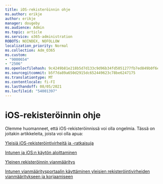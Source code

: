 ```yaml
---
title: iOS-rekisteröinnin ohje
ms.author: erikje
author: erikje
manager: dougeby
ms.audience: Admin
ms.topic: article
ms.service: o365-administration
ROBOTS: NOINDEX, NOFOLLOW
localization_priority: Normal
ms.collection: Adm_O365
ms.custom:
- "9000654"
- "2506"
ms.openlocfilehash: 9c4249b81e218b5d7d133c9d96b34fd5051277fb7ed849b0f6e90b2c18fb0e0e
ms.sourcegitcommit: b5f7da89a650d2915dc652449623c78be6247175
ms.translationtype: MT
ms.contentlocale: fi-FI
ms.lasthandoff: 08/05/2021
ms.locfileid: "54001397"
---
```

# <a name="ios-enrollment-help"></a>iOS-rekisteröinnin ohje

Olemme huomanneet, että iOS-rekisteröinnissä voi olla ongelmia. Tässä on joitakin artikkeleita, joista voi olla apua: 

[Yleisiä iOS-rekisteröintivirheitä ja -ratkaisuja](https://support.microsoft.com/help/4039809/troubleshooting-ios-device-enrollment-in-intune)

[Intunen ja iOS:n käytön aloittaminen](https://docs.microsoft.com/intune/enrollment/ios-enroll)

[Yleinen rekisteröinnin vianmääritys](https://docs.microsoft.com/intune/enrollment/troubleshoot-device-enrollment-in-intune)

[Intunen vianmääritysportaalin käyttäminen yleisien rekisteröintivirheiden vianmääritykseen ja korjaamiseen](https://docs.microsoft.com/intune/help-desk-operators)